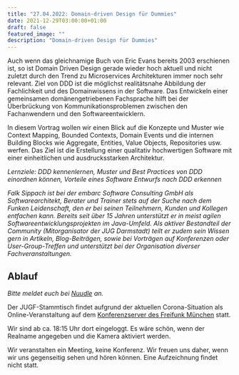 ```yaml
---
title: "27.04.2022: Domain-driven Design für Dummies"
date: 2021-12-29T03:00:00+01:00
draft: false
featured_image: ""
description: "Domain-driven Design für Dummies"
---
```


Auch wenn das gleichnamige Buch von Eric Evans bereits 2003 erschienen ist, so ist Domain Driven Design gerade wieder hoch aktuell und nicht zuletzt durch den Trend zu Microservices Architekturen immer noch sehr relevant. Ziel von DDD ist die möglichst realitätsnahe Abbildung der Fachlichkeit und des Domainwissens in der Software. Das Entwickeln einer gemeinsamen domänengetriebenen Fachsprache hilft bei der Überbrückung von Kommunikationsproblemen zwischen den Fachanwendern und den Softwareentwicklern.

In diesem Vortrag wollen wir einen Blick auf die Konzepte und Muster wie Context Mapping, Bounded Contexts, Domain Events und die internen Building Blocks wie Aggregate, Entities, Value Objects, Repositories usw. werfen. Das Ziel ist die Erstellung einer qualitativ hochwertigen Software mit einer einheitlichen und ausdrucksstarken Architektur.

_Lernziele: DDD kennenlernen, Muster und Best Practices von DDD einordnen können, Vorteile eines Software Entwurfs nach DDD erkennen_

_Falk Sippach ist bei der embarc Software Consulting GmbH als Softwarearchitekt, Berater und Trainer stets auf der Suche nach dem Funken Leidenschaft, den er bei seinen Teilnehmern, Kunden und Kollegen entfachen kann. Bereits seit über 15 Jahren unterstützt er in meist agilen Softwareentwicklungsprojekten im Java-Umfeld. Als aktiver Bestandteil der Community (Mitorganisator der JUG Darmstadt) teilt er zudem sein Wissen gern in Artikeln, Blog-Beiträgen, sowie bei Vorträgen auf Konferenzen oder User-Group-Treffen und unterstützt bei der Organisation diverser Fachveranstaltungen._

## Ablauf 

_Bitte meldet euch bei [Nuudle](https://nuudel.digitalcourage.de/CthYf23OzBbgNETx) an._

Der JUGF-Stammtisch findet aufgrund der aktuellen Corona-Situation als Online-Veranstaltung auf dem [Konferenzserver des Freifunk München](https://meet.ffmuc.net/jugfmeeting) statt.

Wir sind ab ca. 18:15 Uhr dort eingeloggt. Es wäre schön, wenn der Realname angegeben und die Kamera aktiviert werden.

Wir veranstalten ein Meeting, keine Konferenz. Wir freuen uns daher, wenn wir uns gegenseitig sehen und hören können.
Eine Aufzeichnung findet nicht statt.